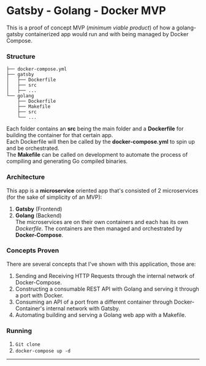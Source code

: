 # Gatsby - Golang - Docker MVP

This is a proof of concept MVP (_minimum viable product_) of how a golang-gatsby containerized app would run and with being managed by Docker Compose.

### Structure

```
├── docker-compose.yml
├── gatsby
│   ├── Dockerfile
│   ├── src
│   ├── ...
└── golang
    ├── Dockerfile
    ├── Makefile
    ├── src
    └── ...
```

Each folder contains an **src** being the main folder and a **Dockerfile** for building the container for that certain app.<br/>
Each Dockerfile will then be called by the **docker-compose.yml** to spin up and be orchestrated.<br/>
The **Makefile** can be called on development to automate the process of compiling and generating Go compiled binaries.

### Architecture

This app is a **microservice** oriented app that's consisted of 2 microservices (for the sake of simplicity of an MVP):<br/>

1. **Gatsby** (Frontend)
2. **Golang** (Backend)<br/>
   The microservices are on their own containers and each has its own _Dockerfile_. The containers are then managed and orchestrated by **Docker-Compose**.

### Concepts Proven

There are several concepts that I've shown with this application, those are:

1. Sending and Receiving HTTP Requests through the internal network of Docker-Compose.
2. Constructing a consumable REST API with Golang and serving it through a port with Docker.
3. Consuming an API of a port from a different container through Docker-Container's internal network with Gatsby.
4. Automating building and serving a Golang web app with a Makefile.

### Running

1. `Git clone`
2. `docker-compose up -d`

---
